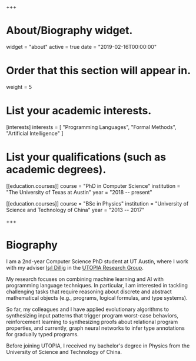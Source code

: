 +++
# About/Biography widget.
widget = "about"
active = true
date = "2019-02-16T00:00:00"

# Order that this section will appear in.
weight = 5

# List your academic interests.
[interests]
  interests = [
    "Programming Languages",
    "Formal Methods",
    "Artificial Intelligence"
  ]

# List your qualifications (such as academic degrees).
[[education.courses]]
  course = "PhD in Computer Science"
  institution = "The University of Texas at Austin"
  year = "2018 -- present"


[[education.courses]]
  course = "BSc in Physics"
  institution = "University of Science and Technology of China"
  year = "2013 -- 2017"
 
+++

# Biography

I am a 2nd-year Computer Science PhD student at UT Austin, where I work with my adviser [Işıl Dillig](http://www.cs.utexas.edu/~isil/) in the [UTOPIA Research Group](http://utopia.cs.utexas.edu). 

My research focuses on combining machine learning and AI with programming language techniques. In particular, I am interested in tackling challenging tasks that require reasoning about discrete and abstract mathematical objects (e.g., programs, logical formulas, and type systems). 
 
So far, my colleagues and I have applied evolutionary algorithms to synthesizing input patterns that trigger program worst-case behaviors, reinforcement learning to synthesizing proofs about relational program properties, and currently, graph neural networks to infer type annotations for gradually typed programs.


Before joining UTOPIA, I received my bachelor's degree in Physics from the University of Science and Technology of China.

